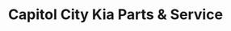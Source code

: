 ---
title: "Capitol City Kia Parts & Service"
url: /montpelier/capitol-city-kia-parts-and-service/
shop: car parts
---
